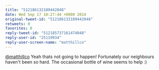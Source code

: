 ```yaml
---
title: "512186132189442048"
date: Wed Sep 17 10:27:44 +0000 2014
original-tweet-id: "512186132189442048"
retweets: 0
favorites: 0
reply-tweet-id: "512185737161474048"
reply-user-id: "25119934"
reply-user-screen-name: "matthillco"
---
```

<a href="https://twitter.com/matthillco">@matthillco</a> Yeah thats not going to happen! Fortunately our neighbours haven't been so hard. The occasional bottle of wine seems to help :)
